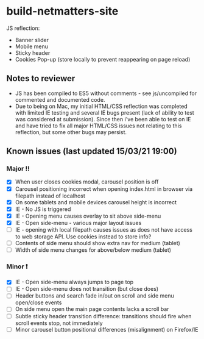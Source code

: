 # build-netmatters-site
JS reflection:
- Banner slider
- Mobile menu
- Sticky header
- Cookies Pop-up (store locally to prevent reappearing on page reload)

## Notes to reviewer
- JS has been compiled to ES5 without comments - see js/uncompiled for commented and documented code.
- Due to being on Mac, my initial HTML/CSS reflection was completed with limited IE testing and several IE bugs present (lack of ability to test was considered at submission). Since then i've been able to test on IE and have tried to fix all major HTML/CSS issues not relating to this reflection, but some other bugs may persist.

## Known issues (last updated 15/03/21 19:00)

### Major :bangbang:
- [x] When user closes cookies modal, carousel position is off
- [x] Carousel positioning incorrect when opening index.html in browser via filepath instead of localhost
- [x] On some tablets and mobile devices carousel height is incorrect
- [x] IE - No JS is triggered
- [x] IE - Opening menu causes overlay to sit above side-menu
- [x] IE - Open side-menu - various major layout issues
- [ ] IE - opening with local filepath causes issues as does not have access to web storage API. Use cookies instead to store info?
- [ ] Contents of side menu should show extra nav for medium (tablet)
- [ ] Width of side menu changes for above/below medium (tablet)

### Minor :exclamation:
- [x] IE - Open side-menu always jumps to page top
- [ ] IE - Open side-menu does not transition (but close does)
- [ ] Header buttons and search fade in/out on scroll and side menu open/close events
- [ ] On side menu open the main page contents lacks a scroll bar
- [ ] Subtle sticky header transition difference: transitions should fire when scroll events stop, not immediately
- [ ] Minor carousel button positional differences (misalignment) on Firefox/IE
